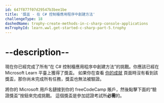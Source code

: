 ```yaml
---
id: 647f877f07d29547b3bee1be
title: '獎盃 - 在 C# 控制檯應用程序中創建方法'
challengeType: 18
dashedName: trophy-create-methods-in-c-sharp-console-applications
msTrophyId: learn.wwl.get-started-c-sharp-part-5.trophy
---
```


# --description--

現在你已經完成了所有“在 C# 控制檯應用程序中創建方法”的挑戰。你應該已經在 Microsoft Learn 平臺上獲得了獎盃。 如果你在查看 <a href="https://learn.microsoft.com/users/me/achievements#trophies-section" target="_blank" rel="noreferrer">你的成就</a> 頁面時沒有看到該獎盃，那你尚未完成所有任務，獎盃也無法被驗證。

將你的 Microsoft 用戶名鏈接到你的 freeCodeCamp 賬戶，然後點擊下面的“驗證獎盃”按鈕來完成挑戰。 這個獎盃是參加認證考試所**必需**的。

